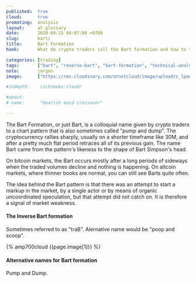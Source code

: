 ```yaml
---
published:  true
cloud:      true
promoting:  analysis
layout:     at-glossary
date:       2020-04-15 04:07:00 +0700
slug:       bart/
title:      Bart Formation
hook:       What do crypto traders call the Bart formation and how to trade it?

categories: [trading]
tags:       ["bart", "reverse-bart", "bart-formation", "technical-analysis", "crypto-exchange", "crypto-market"]
note:       jargon
image:      ["https://res.cloudinary.com/atnetcloud/image/upload/c_lpad,h_360,w_700/v1586938500/atnet/_glossary/bart-formation.jpg", "https://res.cloudinary.com/atnetcloud/image/upload/c_lpad,h_360,w_700/v1586938501/atnet/_glossary/inverse-bart-formation.jpg"]

#indepth:    /ichimoku-cloud/

#about:
# name:      "bearish macd crossover"

---
```


The Bart Formation, or just Bart, is a colloquial name given by crypto traders to a chart pattern that is also sometimes called "pump and dump". The cryptocurrency rallies sharply, usually on a shorter timeframe like 30M, and after a pretty much flat period retraces all of its previous gain. The name Bart came from the pattern's likeness to the shape of Bart Simpson's head.

On bitcoin markets, the Bart occurs mostly after a long periods of sideways when the traded volumes decline and nothing is happening. On altcoin markets, where thinner books are normal, you can still see Barts quite often.

The idea behind the Bart pattern is that there was an attempt to start a markup in the market, by a single actor or by means of organic uncoordinated speculation, but that attempt did not catch on. It is therefore a signal of market weakness.

#### The Inverse Bart formation

Sometimes referred to as "traB". Alernative name would be "poop and scoop".

{% amp700cloud {{page.image[1]}} %}

#### Alternative names for Bart formation

Pump and Dump.

